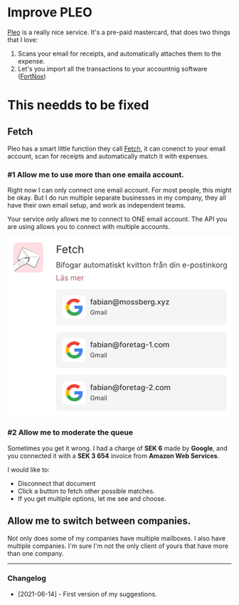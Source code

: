 # Improve PLEO

[Pleo]() is a really nice service. It's a pre-paid mastercard, that does two things that I love:

1. Scans your email for receipts, and automatically attaches them to the expense.
2. Let's you import all the transactions to your accountnig software ([FortNox](https://www.fortnox.se/))


# This needds to be fixed

## Fetch

Pleo has a smart little function they call [Fetch](https://pleo.io/se/fetch), it can conenct to your email account, scan for receipts and automatically match it with expenses.

### #1 Allow me to use more than one emaila account.

Right now I can only connect one email account. For most people, this might be okay. But I do run multiple separate businesses in my company, they all have their own email setup, and work as independent teams.

Your service only allows me to connect to ONE email account. The API you are using allows you to connect with multiple accounts.

<img srcset="img/pleo_fetch.png 2x" src="img/pleo_fetch.png">

### #2 Allow me to moderate the queue

Sometimes you get it wrong. I had a charge of **SEK 6** made by **Google**, and you connected it with a **SEK 3 654** invoice from **Amazon Web Services**.

I would like to:
- Disconnect that document
- Click a button to fetch other possible matches.
- If you get multiple options, let me see and choose.

## Allow me to switch between companies.

Not only does some of my companies have multiple mailboxes. I also have multiple companies. I'm sure I'm not the only client of yours that have more than one company.


---

### Changelog

- [2021-06-14] - First version of my suggestions.
